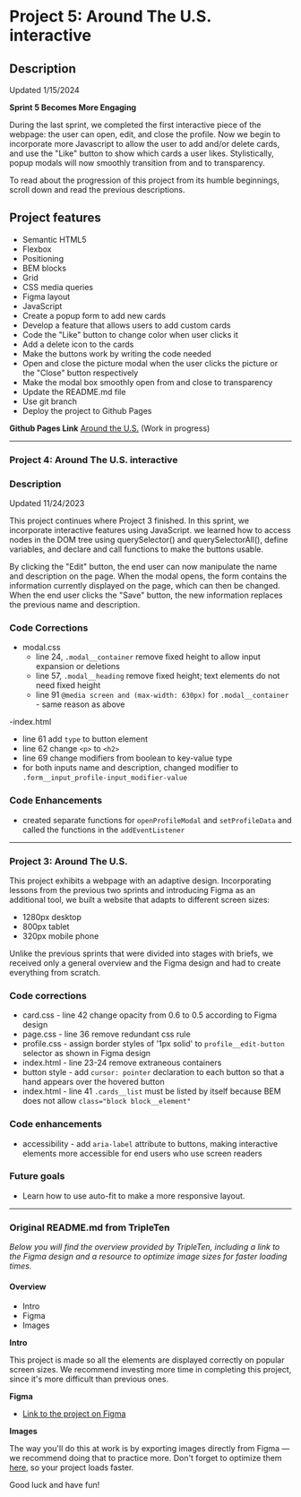 # Project 5: Around The U.S. interactive

## Description

Updated 1/15/2024

**Sprint 5 Becomes More Engaging**

During the last sprint, we completed the first interactive piece of the webpage: the user can open, edit, and close the profile. Now we begin to incorporate more Javascript to allow the user to add and/or delete cards, and use the "Like" button to show which cards a user likes. Stylistically, popup modals will now smoothly transition from and to transparency.

To read about the progression of this project from its humble beginnings, scroll down and read the previous descriptions.

## Project features

- Semantic HTML5
- Flexbox
- Positioning
- BEM blocks
- Grid
- CSS media queries
- Figma layout
- JavaScript
- Create a popup form to add new cards
- Develop a feature that allows users to add custom cards
- Code the "Like" button to change color when user clicks it
- Add a delete icon to the cards
- Make the buttons work by writing the code needed
- Open and close the picture modal when the user clicks the picture or the "Close" button respectively
- Make the modal box smoothly open from and close to transparency
- Update the README.md file
- Use git branch
- Deploy the project to Github Pages

**Github Pages Link** [Around the U.S.](https://jstitch626.github.io/se_project_aroundtheus/) (Work in progress)

---

### Project 4: Around The U.S. interactive

### Description

Updated 11/24/2023

This project continues where Project 3 finished. In this sprint, we incorporate interactive features using JavaScript. we learned how to access nodes in the DOM tree using querySelector() and querySelectorAll(), define variables, and declare and call functions to make the buttons usable.

By clicking the "Edit" button, the end user can now manipulate the name and description on the page. When the modal opens, the form contains the information currently displayed on the page, which can then be changed. When the end user clicks the "Save" button, the new information replaces the previous name and description.

### Code Corrections

- modal.css
  - line 24, `.modal__container` remove fixed height to allow input expansion or deletions
  - line 57, `.modal__heading` remove fixed height; text elements do not need fixed height
  - line 91 `@media screen and (max-width: 630px)` for `.modal__container` - same reason as above

-index.html

- line 61 add `type` to button element
- line 62 change `<p>` to `<h2>`
- line 69 change modifiers from boolean to key-value type
- for both inputs name and description, changed modifier to `.form__input_profile-input_modifier-value`

### Code Enhancements

- created separate functions for `openProfileModal` and `setProfileData` and called the functions in the `addEventListener`

---

### Project 3: Around The U.S.

This project exhibits a webpage with an adaptive design. Incorporating lessons from the previous two sprints and introducing Figma as an additional tool, we built a website that adapts to different screen sizes:

- 1280px desktop
- 800px tablet
- 320px mobile phone

Unlike the previous sprints that were divided into stages with briefs, we received only a general overview and the Figma design and had to create everything from scratch.

### Code corrections

- card.css - line 42 change opacity from 0.6 to 0.5 according to Figma design
- page.css - line 36 remove redundant css rule
- profile.css - assign border styles of '1px solid' to `profile__edit-button` selector as shown in Figma design
- index.html - line 23-24 remove extraneous containers
- button style - add `cursor: pointer` declaration to each button so that a hand appears over the hovered button
- index.html - line 41 `.cards__list` must be listed by itself because BEM does not allow `class="block block__element"`

### Code enhancements

- accessibility - add `aria-label` attribute to buttons, making interactive elements more accessible for end users who use screen readers

### Future goals

- Learn how to use auto-fit to make a more responsive layout.

---

### Original README.md from TripleTen

_Below you will find the overview provided by TripleTen, including a link to the Figma design and a resource to optimize image sizes for faster loading times._

#### Overview

- Intro
- Figma
- Images

**Intro**

This project is made so all the elements are displayed correctly on popular screen sizes. We recommend investing more time in completing this project, since it's more difficult than previous ones.

**Figma**

- [Link to the project on Figma](https://www.figma.com/file/ii4xxsJ0ghevUOcssTlHZv/Sprint-3%3A-Around-the-US?node-id=0%3A1)

**Images**

The way you'll do this at work is by exporting images directly from Figma — we recommend doing that to practice more. Don't forget to optimize them [here](https://tinypng.com/), so your project loads faster.

Good luck and have fun!
